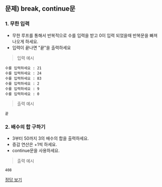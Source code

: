 ## 문제) break, continue문

### 1. 무한 입력
* 무한 루프를 통해서 반복적으로 수를 입력을 받고 0이 입력 되었을때 반복문을 빠져 나오게 하세요.
* 입력이 끝나면 "끝"을 출력하세요

> 입력 예시

```
수를 입력하세요 : 21
수를 입력하세요 : 24
수를 입력하세요 : 83
수를 입력하세요 : 2
수를 입력하세요 : 9
수를 입력하세요 : 0
```
> 출력 예시

```
끝
```

### 2. 배수의 합 구하기
* 3부터 50까지 3의 배수의 합을 출력하세요.
* 증감 연산은 +1씩 하세요.
* continue문을 사용하세요.
> 출력 예시
```
408
```
[정답 보기](quiz03.py)
